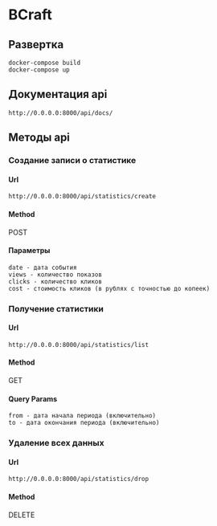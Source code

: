 # BCraft

## Развертка
```docker-compose build```  
```docker-compose up```

## Документация api
```http://0.0.0.0:8000/api/docs/```

## Методы api
### Cоздание записи о статистике
#### Url
```http://0.0.0.0:8000/api/statistics/create```
#### Method
POST
#### Параметры
```
date - дата события
views - количество показов
clicks - количество кликов
cost - стоимость кликов (в рублях с точностью до копеек)
```
  
  
### Получение статистики
#### Url
```http://0.0.0.0:8000/api/statistics/list```
#### Method
GET
#### Query Params
```
from - дата начала периода (включительно)
to - дата окончания периода (включительно)
```
### Удаление всех данных
#### Url
```http://0.0.0.0:8000/api/statistics/drop```
#### Method
DELETE
